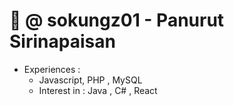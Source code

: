 # 👾 @ sokungz01 - Panurut Sirinapaisan 
- Experiences :
	- Javascript, PHP , MySQL
	- Interest in : Java , C# , React 
